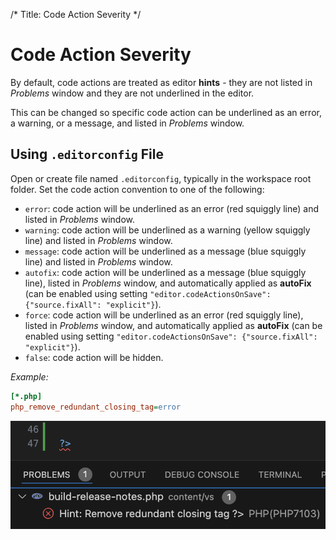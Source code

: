 /*
Title: Code Action Severity
*/
# Code Action Severity

By default, code actions are treated as editor **hints** - they are not listed in _Problems_ window and they are not underlined in the editor.

This can be changed so specific code action can be underlined as an error, a warning, or a message, and listed in _Problems_ window.

## Using `.editorconfig` File

Open or create file named `.editorconfig`, typically in the workspace root folder. Set the code action convention to one of the following:

- `error`: code action will be underlined as an error (red squiggly line) and listed in _Problems_ window. 
- `warning`: code action will be underlined as a warning (yellow squiggly line) and listed in _Problems_ window.
- `message`: code action will be underlined as a message (blue squiggly line) and listed in _Problems_ window.
- `autofix`: code action will be underlined as a message (blue squiggly line), listed in _Problems_ window, and automatically applied as **autoFix** (can be enabled using setting `"editor.codeActionsOnSave": {"source.fixAll": "explicit"}`).
- `force`: code action will be underlined as an error (red squiggly line), listed in _Problems_ window, and automatically applied as **autoFix** (can be enabled using setting `"editor.codeActionsOnSave": {"source.fixAll": "explicit"}`).
- `false`: code action will be hidden.

_Example:_

```ini
[*.php]
php_remove_redundant_closing_tag=error
```

![code action as error](../imgs/code-action-as-error.png)
